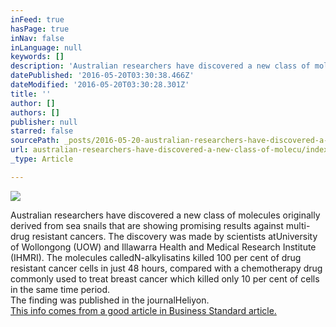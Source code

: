 ```yaml
---
inFeed: true
hasPage: true
inNav: false
inLanguage: null
keywords: []
description: 'Australian researchers have discovered a new class of molecules originally derived from sea snails that are showing promising results against multi-drug resistant cancers. The discovery was made by scientists atUniversity of Wollongong (UOW) and Illawarra Health and Medical Research Institute (IHMRI). The molecules calledN-alkylisatins killed 100 per cent of drug resistant cancer cells in just 48 hours, compared with a chemotherapy drug commonly used to treat breast cancer which killed only 10 per cent of cells in the same time period. The finding was published in the journalHeliyon.  This info comes from a good article in Business Standard article.'
datePublished: '2016-05-20T03:30:38.466Z'
dateModified: '2016-05-20T03:30:28.301Z'
title: ''
author: []
authors: []
publisher: null
starred: false
sourcePath: _posts/2016-05-20-australian-researchers-have-discovered-a-new-class-of-molecu.md
url: australian-researchers-have-discovered-a-new-class-of-molecu/index.html
_type: Article

---
```

![](https://the-grid-user-content.s3-us-west-2.amazonaws.com/e9b2800c-9820-42cf-9e84-56d24b099e9c.jpg)

Australian researchers have discovered a new class of molecules originally derived from sea snails that are showing promising results against multi-drug resistant cancers. The discovery was made by scientists atUniversity of Wollongong (UOW) and Illawarra Health and Medical Research Institute (IHMRI). The molecules calledN-alkylisatins killed 100 per cent of drug resistant cancer cells in just 48 hours, compared with a chemotherapy drug commonly used to treat breast cancer which killed only 10 per cent of cells in the same time period.  
The finding was published in the journalHeliyon.   
[This info comes from a good article in Business Standard article.][0]

[0]: http://www.business-standard.com/article/pti-stories/new-molecules-may-help-fight-multi-drug-resistant-cancers-116051700591_1.html
